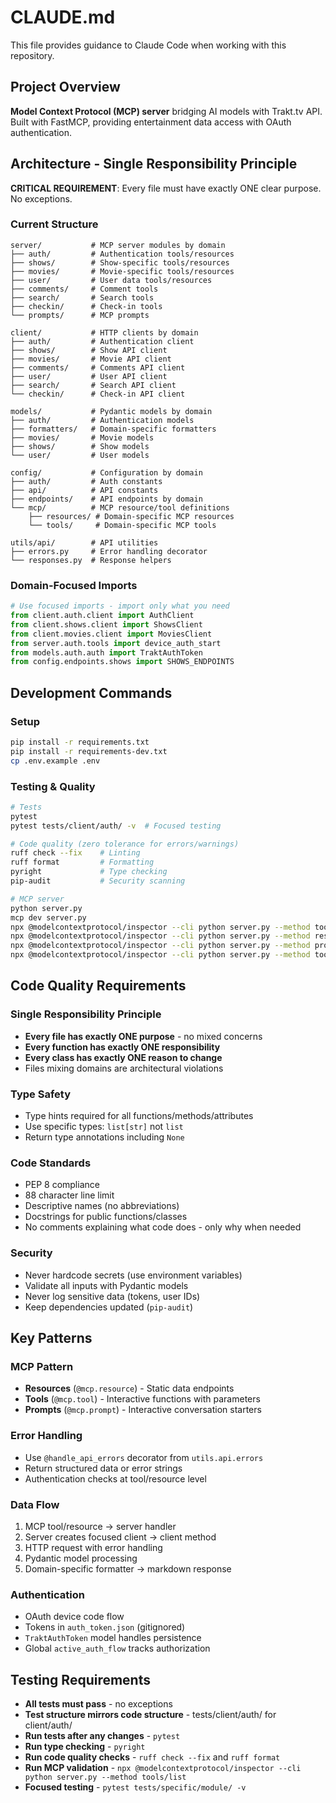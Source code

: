 # CLAUDE.md

This file provides guidance to Claude Code when working with this repository.

## Project Overview

**Model Context Protocol (MCP) server** bridging AI models with Trakt.tv API. Built with FastMCP, providing entertainment data access with OAuth authentication.

## Architecture - Single Responsibility Principle

**CRITICAL REQUIREMENT**: Every file must have exactly ONE clear purpose. No exceptions.

### Current Structure

```
server/           # MCP server modules by domain
├── auth/         # Authentication tools/resources  
├── shows/        # Show-specific tools/resources
├── movies/       # Movie-specific tools/resources
├── user/         # User data tools/resources
├── comments/     # Comment tools
├── search/       # Search tools
├── checkin/      # Check-in tools
└── prompts/      # MCP prompts

client/           # HTTP clients by domain
├── auth/         # Authentication client
├── shows/        # Show API client
├── movies/       # Movie API client  
├── comments/     # Comments API client
├── user/         # User API client
├── search/       # Search API client
└── checkin/      # Check-in API client

models/           # Pydantic models by domain
├── auth/         # Authentication models
├── formatters/   # Domain-specific formatters
├── movies/       # Movie models
├── shows/        # Show models
└── user/         # User models

config/           # Configuration by domain
├── auth/         # Auth constants
├── api/          # API constants  
├── endpoints/    # API endpoints by domain
└── mcp/          # MCP resource/tool definitions
    ├── resources/ # Domain-specific MCP resources
    └── tools/     # Domain-specific MCP tools

utils/api/        # API utilities
├── errors.py     # Error handling decorator
└── responses.py  # Response helpers
```

### Domain-Focused Imports

```python
# Use focused imports - import only what you need
from client.auth.client import AuthClient
from client.shows.client import ShowsClient
from client.movies.client import MoviesClient
from server.auth.tools import device_auth_start
from models.auth.auth import TraktAuthToken
from config.endpoints.shows import SHOWS_ENDPOINTS
```

## Development Commands

### Setup
```bash
pip install -r requirements.txt
pip install -r requirements-dev.txt
cp .env.example .env
```

### Testing & Quality
```bash
# Tests
pytest
pytest tests/client/auth/ -v  # Focused testing

# Code quality (zero tolerance for errors/warnings)
ruff check --fix    # Linting  
ruff format         # Formatting
pyright             # Type checking
pip-audit           # Security scanning

# MCP server
python server.py                                                        # Direct run
mcp dev server.py                                                      # Development mode
npx @modelcontextprotocol/inspector --cli python server.py --method tools/list    # MCP validation (list tools)
npx @modelcontextprotocol/inspector --cli python server.py --method resources/list # MCP validation (list resources)
npx @modelcontextprotocol/inspector --cli python server.py --method prompts/list   # MCP validation (list prompts)
npx @modelcontextprotocol/inspector --cli python server.py --method tools/call     # Call specific tool
```

## Code Quality Requirements

### Single Responsibility Principle
- **Every file has exactly ONE purpose** - no mixed concerns
- **Every function has exactly ONE responsibility** 
- **Every class has exactly ONE reason to change**
- Files mixing domains are architectural violations

### Type Safety
- Type hints required for all functions/methods/attributes
- Use specific types: `list[str]` not `list`
- Return type annotations including `None`

### Code Standards
- PEP 8 compliance
- 88 character line limit
- Descriptive names (no abbreviations)
- Docstrings for public functions/classes
- No comments explaining what code does - only why when needed

### Security
- Never hardcode secrets (use environment variables)
- Validate all inputs with Pydantic models
- Never log sensitive data (tokens, user IDs)
- Keep dependencies updated (`pip-audit`)

## Key Patterns

### MCP Pattern
- **Resources** (`@mcp.resource`) - Static data endpoints
- **Tools** (`@mcp.tool`) - Interactive functions with parameters
- **Prompts** (`@mcp.prompt`) - Interactive conversation starters

### Error Handling
- Use `@handle_api_errors` decorator from `utils.api.errors`
- Return structured data or error strings
- Authentication checks at tool/resource level

### Data Flow
1. MCP tool/resource → server handler
2. Server creates focused client → client method  
3. HTTP request with error handling
4. Pydantic model processing
5. Domain-specific formatter → markdown response

### Authentication
- OAuth device code flow
- Tokens in `auth_token.json` (gitignored)
- `TraktAuthToken` model handles persistence
- Global `active_auth_flow` tracks authorization

## Testing Requirements

- **All tests must pass** - no exceptions
- **Test structure mirrors code structure** - tests/client/auth/ for client/auth/
- **Run tests after any changes** - `pytest`
- **Run type checking** - `pyright` 
- **Run code quality checks** - `ruff check --fix` and `ruff format`
- **Run MCP validation** - `npx @modelcontextprotocol/inspector --cli python server.py --method tools/list`
- **Focused testing** - `pytest tests/specific/module/ -v`
